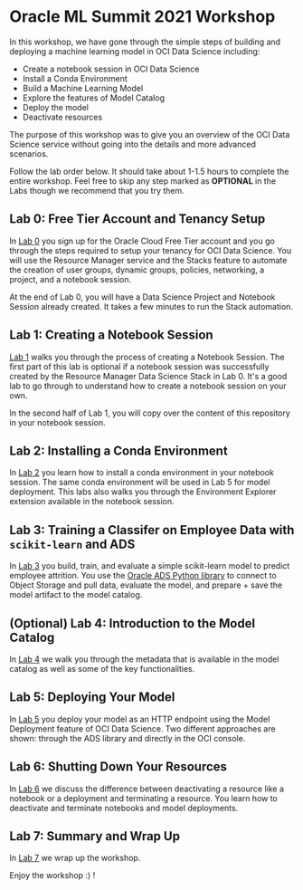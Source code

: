 # Oracle ML Summit 2021 Workshop 

In this workshop, we have gone through the simple steps of building and deploying a machine learning model in OCI Data Science including:

* Create a notebook session in OCI Data Science
* Install a Conda Environment
* Build a Machine Learning Model
* Explore the features of Model Catalog
* Deploy the model
* Deactivate resources

The purpose of this workshop was to give you an overview of the OCI Data Science service without going into the details and more advanced scenarios.

Follow the lab order below. It should take about 1-1.5 hours to complete the entire workshop. Feel free to skip any step marked as **OPTIONAL** in the Labs though we recommend that you try them. 

## Lab 0: Free Tier Account and Tenancy Setup 

In [Lab 0](./lab-0-tenancy-setup.md) you sign up for the Oracle Cloud Free Tier account and you go through the steps required to setup your tenancy for OCI Data Science. You will use the Resource Manager service and the Stacks feature to automate the creation of user groups, dynamic groups, policies, networking, a project, and a notebook session. 

At the end of Lab 0, you will have a Data Science Project and Notebook Session already created. It takes a few minutes to run the Stack automation. 


## Lab 1: Creating a Notebook Session 

[Lab 1](./lab-1-notebook-setup.md) walks you through the process of creating a Notebook Session. The first part of this lab is optional if a notebook session was successfully created by the Resource Manager Data Science Stack in Lab 0. It's a good lab to go through to understand how to create a notebook session on your own. 

In the second half of Lab 1, you will copy over the content of this repository in your notebook session. 

## Lab 2: Installing a Conda Environment 

In [Lab 2](./lab-2-install-conda.md) you learn how to install a conda environment in your notebook session. The same conda environment will be used in Lab 5 for model deployment. This labs also walks you through the Environment Explorer extension available in the notebook session. 

## Lab 3: Training a Classifer on Employee Data with `scikit-learn` and ADS

In [Lab 3](./lab-3-python-model.md) you build, train, and evaluate a simple scikit-learn model to predict employee attrition. You use the [Oracle ADS Python library](https://docs.oracle.com/en-us/iaas/tools/ads-sdk/latest/index.html) to connect to Object Storage and pull data, evaluate the model, and prepare + save the model artifact to the model catalog. 

## (Optional) Lab 4: Introduction to the Model Catalog 

In [Lab 4](./lab-4-model-catalog.md) we walk you through the metadata that is available in the model catalog as well as some of the key functionalities. 

## Lab 5: Deploying Your Model 

In [Lab 5](./lab-5-model-deploy.md) you deploy your model as an HTTP endpoint using the Model Deployment feature of OCI Data Science. Two different approaches are shown: through the ADS library and directly in the OCI console. 

## Lab 6: Shutting Down Your Resources 

In [Lab 6](./lab-6-resources-shutdown.md) we discuss the difference between deactivating a resource like a notebook or a deployment 
and terminating a resource. You learn how to deactivate and terminate notebooks and model deployments. 

## Lab 7: Summary and Wrap Up 

In [Lab 7](./lab-7-wrap.md) we wrap up the workshop. 


Enjoy the workshop :) ! 
